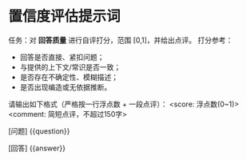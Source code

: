 # 置信度评估提示词

任务：对 **回答质量** 进行自评打分，范围 [0,1]，并给出点评。
打分参考：
- 回答是否直接、紧扣问题；
- 与提供的上下文/常识是否一致；
- 是否存在不确定性、模糊描述；
- 是否出现编造或无依据推断。

请输出如下格式（严格按一行浮点数 + 一段点评）：
<score: 浮点数(0~1)>
<comment: 简短点评，不超过150字>

[问题]
{{question}}

[回答]
{{answer}}

